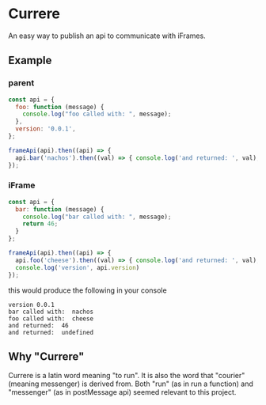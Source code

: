 # Currere
An easy way to publish an api to communicate with iFrames.

## Example
### parent
```js
const api = {
  foo: function (message) {
    console.log("foo called with: ", message);
  },
  version: '0.0.1',
};

frameApi(api).then((api) => {
  api.bar('nachos').then((val) => { console.log('and returned: ', val); });
});
```

### iFrame
```js
const api = {
  bar: function (message) {
    console.log("bar called with: ", message);
    return 46;
  }
};

frameApi(api).then((api) => {
  api.foo('cheese').then((val) => { console.log('and returned: ', val); });
  console.log('version', api.version)
});

```

this would produce the following in your console
```text
version 0.0.1                   
bar called with:  nachos
foo called with:  cheese
and returned:  46
and returned:  undefined
```

## Why "Currere"
Currere is a latin word meaning "to run". It is also the word that "courier" (meaning messenger) is derived from. Both "run" (as in run a function) and "messenger" (as in postMessage api) seemed relevant to this project.
